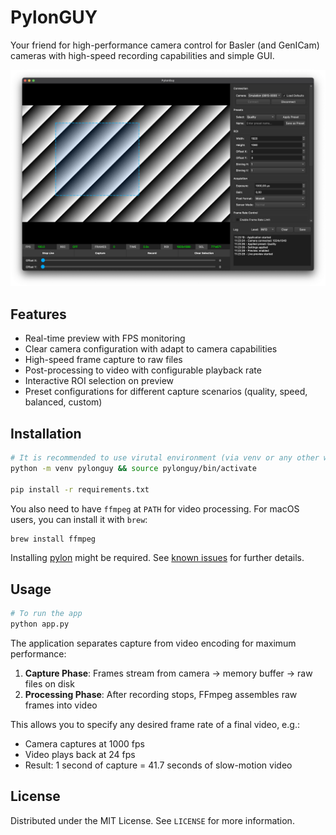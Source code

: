 # PylonGUY

Your friend for high-performance camera control for Basler (and GenICam) cameras with high-speed recording capabilities and simple GUI.

![preview](https://raw.githubusercontent.com/merv1n34k/pylonguy/refs/heads/master/docs/preview.png)

## Features

- Real-time preview with FPS monitoring
- Clear camera configuration with adapt to camera capabilities
- High-speed frame capture to raw files
- Post-processing to video with configurable playback rate
- Interactive ROI selection on preview
- Preset configurations for different capture scenarios (quality, speed,
  balanced, custom)

## Installation

```bash
# It is recommended to use virutal environment (via venv or any other way)
python -m venv pylonguy && source pylonguy/bin/activate

pip install -r requirements.txt
```

You also need to have `ffmpeg` at `PATH` for video processing. For macOS users, you can install it with `brew`:

```bash
brew install ffmpeg
```

Installing [pylon](https://www.baslerweb.com/pylon) might be required. See [known issues](https://github.com/basler/pypylon#known-issues) for further details.

## Usage

```bash
# To run the app
python app.py
```

The application separates capture from video encoding for maximum performance:

1. **Capture Phase**: Frames stream from camera → memory buffer → raw files on disk
2. **Processing Phase**: After recording stops, FFmpeg assembles raw frames into video

This allows you to specify any desired frame rate of a final video, e.g.:

- Camera captures at 1000 fps
- Video plays back at 24 fps
- Result: 1 second of capture = 41.7 seconds of slow-motion video

## License

Distributed under the MIT License. See `LICENSE` for more information.
